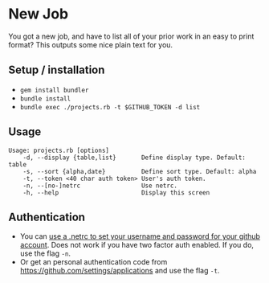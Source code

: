 # New Job

You got a new job, and have to list all of your prior work in an easy to print format? This outputs some nice plain text for you.

## Setup / installation

 * `gem install bundler`
 * `bundle install`
 * `bundle exec ./projects.rb -t $GITHUB_TOKEN -d list`

## Usage

```
Usage: projects.rb [options]
    -d, --display {table,list}       Define display type. Default: table
    -s, --sort {alpha,date}          Define sort type. Default: alpha
    -t, --token <40 char auth token> User's auth token.
    -n, --[no-]netrc                 Use netrc.
    -h, --help                       Display this screen
```

## Authentication

 * You can [use a .netrc to set your username and password for your github account](https://gist.github.com/technoweenie/1072829). Does not work if you have two factor auth enabled. If you do, use the flag `-n`.
 * Or get an personal authentication code from https://github.com/settings/applications and use the flag `-t`.
